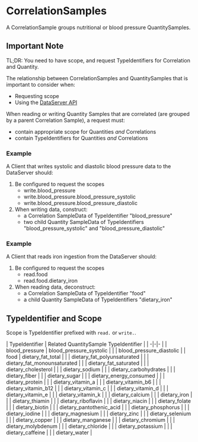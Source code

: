 # CorrelationSamples

A CorrelationSample groups nutritional or blood pressure QuantitySamples.

## Important Note

TL;DR: You need to have scope, and request TypeIdentifiers for Correlation and Quantity.

The relationship between CorrelationSamples and QuantitySamples that is important to consider when:

* Requesting scope
* Using the [DataServer API](../index.md)

When reading or writing Quantity Samples that are correlated (are grouped by a parent Correlation Sample), a request must:

* contain appropriate scope for Quantities _and_ Correlations
* contain TypeIdentifiers for Quantities _and_ Correlations

### Example

A Client that writes systolic and diastolic blood pressure data to the DataServer should:

1. Be configured to request the scopes
	* write.blood_pressure
	* write.blood_pressure.blood_pressure_systolic
	* write.blood_pressure.blood_pressure_diastolic
1. When writing data, construct:
	* a Correlation SampleData of TypeIdentifier "blood_pressure"
	* two child Quantity SampleData of TypeIdentifiers "blood_pressure_systolic" and "blood_pressure_diastolic"

### Example

A Client that reads iron ingestion from the DataServer should:

1. Be configured to request the scopes
	* read.food
	* read.food.dietary_iron
1. When reading data, deconstruct:
	* a Correlation SampleData of TypeIdentifier "food"
	* a child Quantity SampleData of TypeIdentifiers "dietary_iron" 



## TypeIdentifier and Scope

Scope is TypeIdentifier prefixed with `read.` or `write.`. 

| TypeIdentifier  | Related QuantitySample TypeIdentifier   | 
| -|-|- |
| blood_pressure  | blood_pressure_systolic                   | 
|                 | blood_pressure_diastolic |
| food            | dietary_fat_total       |
|                 | dietary_fat_polyunsaturated       |
|                 | dietary_fat_monounsaturated       |
|                 | dietary_fat_saturated       |
|                 | dietary_cholesterol       |
|                 | dietary_sodium       |
|                 | dietary_carbohydrates       |
|                 | dietary_fiber       |
|                 | dietary_sugar       |
|                 | dietary_energy_consumed       |
|                 | dietary_protein       |
|                 | dietary_vitamin_a       |
|                 | dietary_vitamin_b6       |
|                 | dietary_vitamin_b12       |
|                 | dietary_vitamin_c       |
|                 | dietary_vitamin_d       |
|                 | dietary_vitamin_e       |
|                 | dietary_vitamin_k       |
|                 | dietary_calcium       |
|                 | dietary_iron       |
|                 | dietary_thiamin       |
|                 | dietary_riboflavin       |
|                 | dietary_niacin       |
|                 | dietary_folate       |
|                 | dietary_biotin       |
|                 | dietary_pantothenic_acid       |
|                 | dietary_phosphorus       |
|                 | dietary_iodine       |
|                 | dietary_magnesium       |
|                 | dietary_zinc       |
|                 | dietary_selenium       |
|                 | dietary_copper       |
|                 | dietary_manganese       |
|                 | dietary_chromium       |
|                 | dietary_molybdenum       |
|                 | dietary_chloride       |
|                 | dietary_potassium       |
|                 | dietary_caffeine       |
|                 | dietary_water       |
